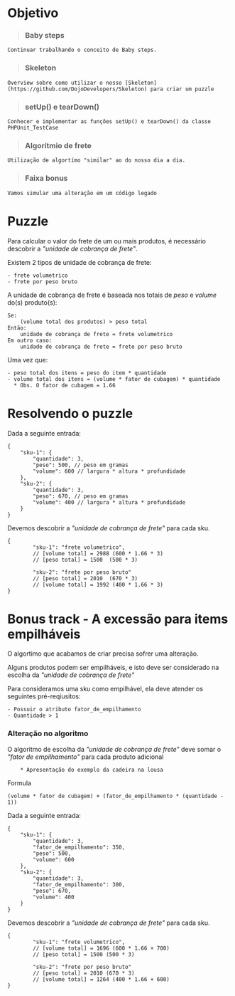 # Objetivo

> ### Baby steps
	Continuar trabalhando o conceito de Baby steps.

> ###  Skeleton
	Overview sobre como utilizar o nosso [Skeleton](https://github.com/DojoDevelopers/Skeleton) para criar um puzzle

> ### setUp() e tearDown()
	Conhecer e implementar as funções setUp() e tearDown() da classe PHPUnit_TestCase

> ### Algorítmio de frete
	Utilização de algortímo "similar" ao do nosso dia a dia.
	
> ### Faixa bonus
	Vamos simular uma alteração em um código legado

# Puzzle

Para calcular o valor do frete de um ou mais produtos, é necessário descobrir a *"unidade de cobrança de frete"*.

Existem 2 tipos de unidade de cobrança de frete:

	- frete volumetrico
	- frete por peso bruto

A unidade de cobrança de frete é baseada nos totais de _peso_ e _volume_ do(s) produto(s):

	Se:
		(volume total dos produtos) > peso total
	Então:
		unidade de cobrança de frete = frete volumetrico
	Em outro caso:
		unidade de cobrança de frete = frete por peso bruto

Uma vez que:

	- peso total dos itens = peso do item * quantidade
	- volume total dos itens = (volume * fator de cubagem) * quantidade
	  * Obs. O fator de cubagem = 1.66

# Resolvendo o puzzle

Dada a seguinte entrada:

	{
	    "sku-1": {
	        "quantidade": 3,
	        "peso": 500, // peso em gramas
	        "volume": 600 // largura * altura * profundidade
	    },
	    "sku-2": {
	        "quantidade": 3,
	        "peso": 670, // peso em gramas
	        "volume": 400 // largura * altura * profundidade
	    }
	}

Devemos descobrir a _"unidade de cobrança de frete"_ para cada sku.

	{
    		"sku-1": "frete volumetrico",
    		// [volume total] = 2988 (600 * 1.66 * 3)
    		// [peso total] = 1500  (500 * 3)
    		
    		"sku-2": "frete por peso bruto"
    		// [peso total] = 2010  (670 * 3)
    		// [volume total] = 1992 (400 * 1.66 * 3)
	}


# Bonus track - A excessão para items empilháveis

O algortimo que acabamos de criar precisa sofrer uma alteração.

Alguns produtos podem ser empilháveis, e isto deve ser considerado na escolha da *"unidade de cobrança de frete"*

Para consideramos uma sku como empilhável, ela deve atender os seguintes pré-reqiusitos:
	
	- Possuir o atributo fator_de_empilhamento
	- Quantidade > 1

### Alteração no algoritmo 

O algoritmo de escolha da *"unidade de cobrança de frete"* deve somar o *"fator de empilhamento"* para cada produto adicional
	
		* Apresentação do exemplo da cadeira na lousa

Formula

	(volume * fator de cubagem) + (fator_de_empilhamento * (quantidade - 1))

Dada a seguinte entrada:

	{
	    "sku-1": {
	        "quantidade": 3,
	        "fator_de_empilhamento": 350,
	        "peso": 500,
	        "volume": 600
	    },
	    "sku-2": {
	        "quantidade": 3,
	        "fator_de_empilhamento": 300,
	        "peso": 670,
	        "volume": 400
	    }
	}

Devemos descobrir a _"unidade de cobrança de frete"_ para cada sku.

	{
    		"sku-1": "frete volumetrico",
    		// [volume total] = 1696 (600 * 1.66 + 700)
    		// [peso total] = 1500 (500 * 3)
    		
    		"sku-2": "frete por peso bruto"
    		// [peso total] = 2010 (670 * 3)
    		// [volume total] = 1264 (400 * 1.66 + 600)
	}
